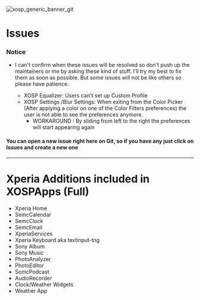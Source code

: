 ![xosp_generic_banner_git](https://cloud.githubusercontent.com/assets/6454841/23626424/28747708-02ad-11e7-8517-4e3de44ea473.png)
 

# Issues

### Notice
- I can't confirm when these issues will be resolved so don't push up the maintainers or me by asking these kind of stuff. I'll try my best to fix them as soon as possible. But some issues will not be like others so please have patience.

	- XOSP Equalizer: Users can't set up Custom Profile
	- XOSP Settings /Blur Settings: When exiting from the Color Picker (After applying a color on one of the Color Filters preferences) the user is not able to see the preferences anymore.
		- WORKAROUND : By sliding from left to the right the preferences will start appearing again


#### You can open a new issue right here on Git, so if you have any just click on Issues and create a new one

-----------------
 
 # Xperia Additions included in XOSPApps (Full)
 
 - Xperia Home
 - SemcCalendar
 - SemcClock
 - SemcEmail
 - XperiaServices
 - Xperia Keyboard aka textinput-tng
 - Sony Album
 - Sony Music
 - PhotoAnalyzer
 - PhotoEditor
 - SomcPodcast
 - AudioRecorder
 - Clock/Weather Widgets
 - Weather App